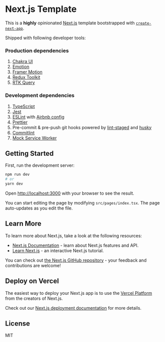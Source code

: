 # Next.js Template

This is a **highly** opinionated [Next.js](https://nextjs.org/) template bootstrapped with [`create-next-app`](https://github.com/vercel/next.js/tree/canary/packages/create-next-app).

Shipped with following developer tools:

### Production dependencies

1. [Chakra UI](https://chakra-ui.com)
2. [Emotion](https://emotion.sh)
3. [Framer Motion](https://www.framer.com/motion/)
4. [Redux Toolkit](https://redux-toolkit.js.org)
5. [RTK Query](https://redux-toolkit.js.org/rtk-query/overview)

### Development dependencies

1. [TypeScript](https://www.typescriptlang.org/)
2. [Jest](https://jestjs.io)
3. [ESLint](https://eslint.org/) with [Airbnb config](https://github.com/iamturns/eslint-config-airbnb-typescript)
4. [Prettier](https://prettier.io/)
5. Pre-commit & pre-push git hooks powered by [lint-staged](https://github.com/okonet/lint-staged) and [husky](https://typicode.github.io/husky/#/)
6. [Commitlint](https://commitlint.js.org/#/)
7. [Mock Service Worker](https://mswjs.io)

## Getting Started

First, run the development server:

```bash
npm run dev
# or
yarn dev
```

Open [http://localhost:3000](http://localhost:3000) with your browser to see the result.

You can start editing the page by modifying `src/pages/index.tsx`. The page auto-updates as you edit the file.

## Learn More

To learn more about Next.js, take a look at the following resources:

- [Next.js Documentation](https://nextjs.org/docs) - learn about Next.js features and API.
- [Learn Next.js](https://nextjs.org/learn) - an interactive Next.js tutorial.

You can check out [the Next.js GitHub repository](https://github.com/vercel/next.js/) - your feedback and contributions are welcome!

## Deploy on Vercel

The easiest way to deploy your Next.js app is to use the [Vercel Platform](https://vercel.com/import?utm_medium=default-template&filter=next.js&utm_source=create-next-app&utm_campaign=create-next-app-readme) from the creators of Next.js.

Check out our [Next.js deployment documentation](https://nextjs.org/docs/deployment) for more details.

## License

MIT
